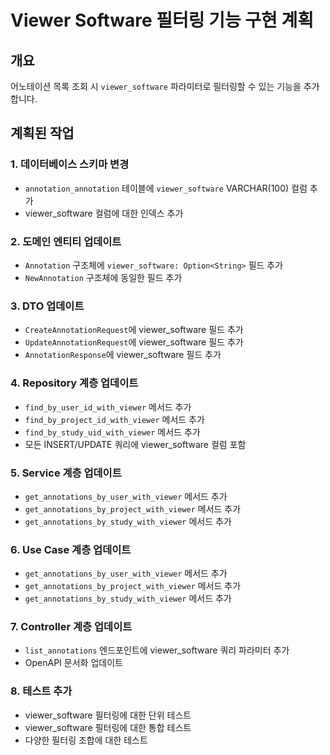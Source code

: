 # Viewer Software 필터링 기능 구현 계획

## 개요
어노테이션 목록 조회 시 `viewer_software` 파라미터로 필터링할 수 있는 기능을 추가합니다.

## 계획된 작업

### 1. 데이터베이스 스키마 변경
- `annotation_annotation` 테이블에 `viewer_software` VARCHAR(100) 컬럼 추가
- viewer_software 컬럼에 대한 인덱스 추가

### 2. 도메인 엔티티 업데이트
- `Annotation` 구조체에 `viewer_software: Option<String>` 필드 추가
- `NewAnnotation` 구조체에 동일한 필드 추가

### 3. DTO 업데이트
- `CreateAnnotationRequest`에 viewer_software 필드 추가
- `UpdateAnnotationRequest`에 viewer_software 필드 추가
- `AnnotationResponse`에 viewer_software 필드 추가

### 4. Repository 계층 업데이트
- `find_by_user_id_with_viewer` 메서드 추가
- `find_by_project_id_with_viewer` 메서드 추가
- `find_by_study_uid_with_viewer` 메서드 추가
- 모든 INSERT/UPDATE 쿼리에 viewer_software 컬럼 포함

### 5. Service 계층 업데이트
- `get_annotations_by_user_with_viewer` 메서드 추가
- `get_annotations_by_project_with_viewer` 메서드 추가
- `get_annotations_by_study_with_viewer` 메서드 추가

### 6. Use Case 계층 업데이트
- `get_annotations_by_user_with_viewer` 메서드 추가
- `get_annotations_by_project_with_viewer` 메서드 추가
- `get_annotations_by_study_with_viewer` 메서드 추가

### 7. Controller 계층 업데이트
- `list_annotations` 엔드포인트에 viewer_software 쿼리 파라미터 추가
- OpenAPI 문서화 업데이트

### 8. 테스트 추가
- viewer_software 필터링에 대한 단위 테스트
- viewer_software 필터링에 대한 통합 테스트
- 다양한 필터링 조합에 대한 테스트
